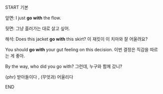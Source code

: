START
기본

앞면:
I just **go with** the flow.


뒷면:
그냥 흘러가는 대로 살고 싶어.


해석:
Does this jacket **go with** this skirt? 
이 재킷이 이 치마와 잘 어울려요?

You should **go with** your gut feeling on this decision.
이번 결정은 직감을 따르는 게 좋아.

By the way, who did you go with? 
그런데, 누구와 함께 갔니?

{phr} 받아들이다 , (무엇과) 어울리다
<!--ID: 1742801009205-->
END
